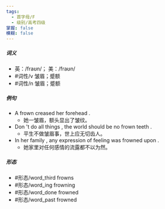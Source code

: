 ```yaml
---
tags:
  - 首字母/F
  - 级别/高考四级
掌握: false
模糊: false
---
```

##### 词义
- 英：/fraʊn/； 美：/fraʊn/
- #词性/v  皱眉；蹙额
- #词性/n  皱眉；蹙额
##### 例句
- A frown creased her forehead .
	- 她一皱眉，额头显出了皱纹。
- Don 't do all things , the world should be no frown teeth .
	- 平生不做皱眉事，世上应无切齿人。
- In her family , any expression of feeling was frowned upon .
	- 她家里对任何感情的流露都不以为然。
##### 形态
- #形态/word_third frowns
- #形态/word_ing frowning
- #形态/word_done frowned
- #形态/word_past frowned
